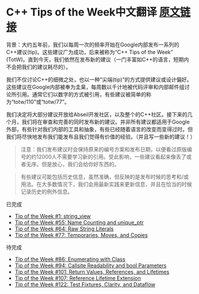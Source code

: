 # C++ Tips of the Week中文翻译 [原文链接](https://abseil.io/tips/)

背景：大约五年前，我们以每周一次的频率开始在Google内部发布一系列的C++建议(tip)。这些建议广为成功，后来被称为“C++ Tips of the Week” (TotW)。直到今天，我们依然在发布新的建议（一门丰富如C++的语言，短期内不会把我们的建议耗尽的）。

我们不仅讨论C++的细微之处，也以一种“尖端(tip)”的方式提供建议或设计偏好。这些建议在Google内部被奉为圭臬，每周数以千计地被代码评审和内部邮件组讨论所引用。通常它们以数字的方式被引用，有些建议被简单的称为“totw/110”或“totw/77”。

我们决定将大部分建议开放给Abseil开发社区，以及整个的C++社区。接下来的几个月，我们将在审查和完善的同时发布新的建议。并非所有建议都适用于Google外部，有些针对我们内部的工具和抽象，有些已经随着语言的改变而变得过时。但我们将尽快地发布我们能发布且我们觉得有价值的经验。（并且写一些新的建议！）

>注意：我们发布建议时会保持原来的编号方案和发布日期，以便看过原版编号的约12000人不需要学习新的引用。受此影响，一些建议看起来像丢了或者无序。但是放心，我们会给你好东西的。

>有些建议可能包括历史信息，虽然准确，但反映的是发布时候的思考和/或用法。在大多数情况下，我们会用最新实践来更新信息，并且在恰当的时候记录历史的例外信息。

已完成
- [Tip of the Week #1: string_view](1.md)
- [Tip of the Week #55: Name Counting and unique_ptr](55.md)
- [Tip of the Week #64: Raw String Literals](64.md)
- [Tip of the Week #77: Temporaries, Moves, and Copies](77.md)

待完成
- [Tip of the Week #86: Enumerating with Class](86.md)
- [Tip of the Week #94: Callsite Readability and bool Parameters](94.md)
- [Tip of the Week #101: Return Values, References, and Lifetimes](101.md)
- [Tip of the Week #107: Reference Lifetime Extension](107.md)
- [Tip of the Week #122: Test Fixtures, Clarity, and Dataflow ](122.md)
